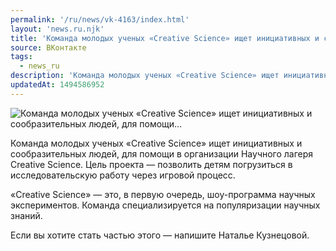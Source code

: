 ```yaml
---
permalink: '/ru/news/vk-4163/index.html'
layout: 'news.ru.njk'
title: 'Команда молодых ученых «Creative Science» ищет инициативных и сообразительных людей, для помощи'
source: ВКонтакте
tags:
  - news_ru
description: 'Команда молодых ученых «Creative Science» ищет инициативных и сообразительных людей, для помощи…'
updatedAt: 1494586952
---
```

![Команда молодых ученых «Creative Science» ищет инициативных и сообразительных людей, для помощи…](https://sun9-74.userapi.com/impf/c837525/v837525481/34bcb/cWccEI3dNf8.jpg?size=1280x853&quality=96&proxy=1&sign=b8de103351f6cc05b65dbedd44421360&c_uniq_tag=4cp-F1B7MYDmbHfUPb89OXJCeMJO78jUvaeLNNeOOVg&type=album)

Команда молодых ученых «Creative Science» ищет инициативных и сообразительных людей, для помощи в организации Научного лагеря Creative Science. Цель проекта — позволить детям погрузиться в исследовательскую работу через игровой процесс.

«Creative Science» — это, в первую очередь, шоу-программа научных экспериментов. Команда специализируется на популяризации научных знаний.

Если вы хотите стать частью этого — напишите Наталье Кузнецовой.
